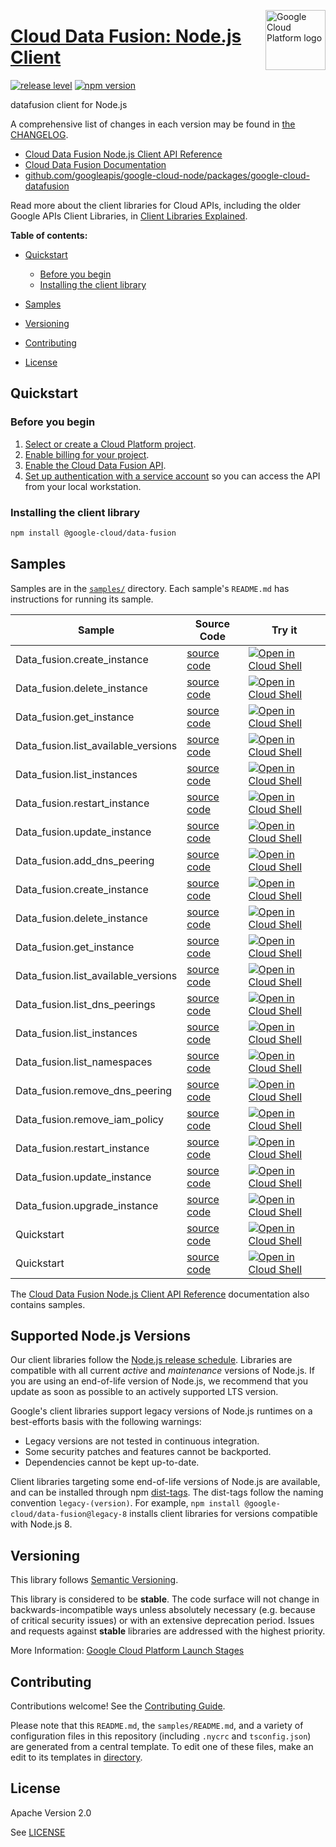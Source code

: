 [//]: # "This README.md file is auto-generated, all changes to this file will be lost."
[//]: # "To regenerate it, use `python -m synthtool`."
<img src="https://avatars2.githubusercontent.com/u/2810941?v=3&s=96" alt="Google Cloud Platform logo" title="Google Cloud Platform" align="right" height="96" width="96"/>

# [Cloud Data Fusion: Node.js Client](https://github.com/googleapis/google-cloud-node)

[![release level](https://img.shields.io/badge/release%20level-stable-brightgreen.svg?style=flat)](https://cloud.google.com/terms/launch-stages)
[![npm version](https://img.shields.io/npm/v/@google-cloud/data-fusion.svg)](https://www.npmjs.org/package/@google-cloud/data-fusion)




datafusion client for Node.js


A comprehensive list of changes in each version may be found in
[the CHANGELOG](https://github.com/googleapis/google-cloud-node/tree/main/packages/google-cloud-datafusion/CHANGELOG.md).

* [Cloud Data Fusion Node.js Client API Reference][client-docs]
* [Cloud Data Fusion Documentation][product-docs]
* [github.com/googleapis/google-cloud-node/packages/google-cloud-datafusion](https://github.com/googleapis/google-cloud-node/tree/main/packages/google-cloud-datafusion)

Read more about the client libraries for Cloud APIs, including the older
Google APIs Client Libraries, in [Client Libraries Explained][explained].

[explained]: https://cloud.google.com/apis/docs/client-libraries-explained

**Table of contents:**


* [Quickstart](#quickstart)
  * [Before you begin](#before-you-begin)
  * [Installing the client library](#installing-the-client-library)

* [Samples](#samples)
* [Versioning](#versioning)
* [Contributing](#contributing)
* [License](#license)

## Quickstart

### Before you begin

1.  [Select or create a Cloud Platform project][projects].
1.  [Enable billing for your project][billing].
1.  [Enable the Cloud Data Fusion API][enable_api].
1.  [Set up authentication with a service account][auth] so you can access the
    API from your local workstation.

### Installing the client library

```bash
npm install @google-cloud/data-fusion
```




## Samples

Samples are in the [`samples/`](https://github.com/googleapis/google-cloud-node/tree/master/samples) directory. Each sample's `README.md` has instructions for running its sample.

| Sample                      | Source Code                       | Try it |
| --------------------------- | --------------------------------- | ------ |
| Data_fusion.create_instance | [source code](https://github.com/googleapis/google-cloud-node/blob/master/packages/google-cloud-datafusion/samples/generated/v1/data_fusion.create_instance.js) | [![Open in Cloud Shell][shell_img]](https://console.cloud.google.com/cloudshell/open?git_repo=https://github.com/googleapis/google-cloud-node&page=editor&open_in_editor=packages/google-cloud-datafusion/samples/generated/v1/data_fusion.create_instance.js,samples/README.md) |
| Data_fusion.delete_instance | [source code](https://github.com/googleapis/google-cloud-node/blob/master/packages/google-cloud-datafusion/samples/generated/v1/data_fusion.delete_instance.js) | [![Open in Cloud Shell][shell_img]](https://console.cloud.google.com/cloudshell/open?git_repo=https://github.com/googleapis/google-cloud-node&page=editor&open_in_editor=packages/google-cloud-datafusion/samples/generated/v1/data_fusion.delete_instance.js,samples/README.md) |
| Data_fusion.get_instance | [source code](https://github.com/googleapis/google-cloud-node/blob/master/packages/google-cloud-datafusion/samples/generated/v1/data_fusion.get_instance.js) | [![Open in Cloud Shell][shell_img]](https://console.cloud.google.com/cloudshell/open?git_repo=https://github.com/googleapis/google-cloud-node&page=editor&open_in_editor=packages/google-cloud-datafusion/samples/generated/v1/data_fusion.get_instance.js,samples/README.md) |
| Data_fusion.list_available_versions | [source code](https://github.com/googleapis/google-cloud-node/blob/master/packages/google-cloud-datafusion/samples/generated/v1/data_fusion.list_available_versions.js) | [![Open in Cloud Shell][shell_img]](https://console.cloud.google.com/cloudshell/open?git_repo=https://github.com/googleapis/google-cloud-node&page=editor&open_in_editor=packages/google-cloud-datafusion/samples/generated/v1/data_fusion.list_available_versions.js,samples/README.md) |
| Data_fusion.list_instances | [source code](https://github.com/googleapis/google-cloud-node/blob/master/packages/google-cloud-datafusion/samples/generated/v1/data_fusion.list_instances.js) | [![Open in Cloud Shell][shell_img]](https://console.cloud.google.com/cloudshell/open?git_repo=https://github.com/googleapis/google-cloud-node&page=editor&open_in_editor=packages/google-cloud-datafusion/samples/generated/v1/data_fusion.list_instances.js,samples/README.md) |
| Data_fusion.restart_instance | [source code](https://github.com/googleapis/google-cloud-node/blob/master/packages/google-cloud-datafusion/samples/generated/v1/data_fusion.restart_instance.js) | [![Open in Cloud Shell][shell_img]](https://console.cloud.google.com/cloudshell/open?git_repo=https://github.com/googleapis/google-cloud-node&page=editor&open_in_editor=packages/google-cloud-datafusion/samples/generated/v1/data_fusion.restart_instance.js,samples/README.md) |
| Data_fusion.update_instance | [source code](https://github.com/googleapis/google-cloud-node/blob/master/packages/google-cloud-datafusion/samples/generated/v1/data_fusion.update_instance.js) | [![Open in Cloud Shell][shell_img]](https://console.cloud.google.com/cloudshell/open?git_repo=https://github.com/googleapis/google-cloud-node&page=editor&open_in_editor=packages/google-cloud-datafusion/samples/generated/v1/data_fusion.update_instance.js,samples/README.md) |
| Data_fusion.add_dns_peering | [source code](https://github.com/googleapis/google-cloud-node/blob/master/packages/google-cloud-datafusion/samples/generated/v1beta1/data_fusion.add_dns_peering.js) | [![Open in Cloud Shell][shell_img]](https://console.cloud.google.com/cloudshell/open?git_repo=https://github.com/googleapis/google-cloud-node&page=editor&open_in_editor=packages/google-cloud-datafusion/samples/generated/v1beta1/data_fusion.add_dns_peering.js,samples/README.md) |
| Data_fusion.create_instance | [source code](https://github.com/googleapis/google-cloud-node/blob/master/packages/google-cloud-datafusion/samples/generated/v1beta1/data_fusion.create_instance.js) | [![Open in Cloud Shell][shell_img]](https://console.cloud.google.com/cloudshell/open?git_repo=https://github.com/googleapis/google-cloud-node&page=editor&open_in_editor=packages/google-cloud-datafusion/samples/generated/v1beta1/data_fusion.create_instance.js,samples/README.md) |
| Data_fusion.delete_instance | [source code](https://github.com/googleapis/google-cloud-node/blob/master/packages/google-cloud-datafusion/samples/generated/v1beta1/data_fusion.delete_instance.js) | [![Open in Cloud Shell][shell_img]](https://console.cloud.google.com/cloudshell/open?git_repo=https://github.com/googleapis/google-cloud-node&page=editor&open_in_editor=packages/google-cloud-datafusion/samples/generated/v1beta1/data_fusion.delete_instance.js,samples/README.md) |
| Data_fusion.get_instance | [source code](https://github.com/googleapis/google-cloud-node/blob/master/packages/google-cloud-datafusion/samples/generated/v1beta1/data_fusion.get_instance.js) | [![Open in Cloud Shell][shell_img]](https://console.cloud.google.com/cloudshell/open?git_repo=https://github.com/googleapis/google-cloud-node&page=editor&open_in_editor=packages/google-cloud-datafusion/samples/generated/v1beta1/data_fusion.get_instance.js,samples/README.md) |
| Data_fusion.list_available_versions | [source code](https://github.com/googleapis/google-cloud-node/blob/master/packages/google-cloud-datafusion/samples/generated/v1beta1/data_fusion.list_available_versions.js) | [![Open in Cloud Shell][shell_img]](https://console.cloud.google.com/cloudshell/open?git_repo=https://github.com/googleapis/google-cloud-node&page=editor&open_in_editor=packages/google-cloud-datafusion/samples/generated/v1beta1/data_fusion.list_available_versions.js,samples/README.md) |
| Data_fusion.list_dns_peerings | [source code](https://github.com/googleapis/google-cloud-node/blob/master/packages/google-cloud-datafusion/samples/generated/v1beta1/data_fusion.list_dns_peerings.js) | [![Open in Cloud Shell][shell_img]](https://console.cloud.google.com/cloudshell/open?git_repo=https://github.com/googleapis/google-cloud-node&page=editor&open_in_editor=packages/google-cloud-datafusion/samples/generated/v1beta1/data_fusion.list_dns_peerings.js,samples/README.md) |
| Data_fusion.list_instances | [source code](https://github.com/googleapis/google-cloud-node/blob/master/packages/google-cloud-datafusion/samples/generated/v1beta1/data_fusion.list_instances.js) | [![Open in Cloud Shell][shell_img]](https://console.cloud.google.com/cloudshell/open?git_repo=https://github.com/googleapis/google-cloud-node&page=editor&open_in_editor=packages/google-cloud-datafusion/samples/generated/v1beta1/data_fusion.list_instances.js,samples/README.md) |
| Data_fusion.list_namespaces | [source code](https://github.com/googleapis/google-cloud-node/blob/master/packages/google-cloud-datafusion/samples/generated/v1beta1/data_fusion.list_namespaces.js) | [![Open in Cloud Shell][shell_img]](https://console.cloud.google.com/cloudshell/open?git_repo=https://github.com/googleapis/google-cloud-node&page=editor&open_in_editor=packages/google-cloud-datafusion/samples/generated/v1beta1/data_fusion.list_namespaces.js,samples/README.md) |
| Data_fusion.remove_dns_peering | [source code](https://github.com/googleapis/google-cloud-node/blob/master/packages/google-cloud-datafusion/samples/generated/v1beta1/data_fusion.remove_dns_peering.js) | [![Open in Cloud Shell][shell_img]](https://console.cloud.google.com/cloudshell/open?git_repo=https://github.com/googleapis/google-cloud-node&page=editor&open_in_editor=packages/google-cloud-datafusion/samples/generated/v1beta1/data_fusion.remove_dns_peering.js,samples/README.md) |
| Data_fusion.remove_iam_policy | [source code](https://github.com/googleapis/google-cloud-node/blob/master/packages/google-cloud-datafusion/samples/generated/v1beta1/data_fusion.remove_iam_policy.js) | [![Open in Cloud Shell][shell_img]](https://console.cloud.google.com/cloudshell/open?git_repo=https://github.com/googleapis/google-cloud-node&page=editor&open_in_editor=packages/google-cloud-datafusion/samples/generated/v1beta1/data_fusion.remove_iam_policy.js,samples/README.md) |
| Data_fusion.restart_instance | [source code](https://github.com/googleapis/google-cloud-node/blob/master/packages/google-cloud-datafusion/samples/generated/v1beta1/data_fusion.restart_instance.js) | [![Open in Cloud Shell][shell_img]](https://console.cloud.google.com/cloudshell/open?git_repo=https://github.com/googleapis/google-cloud-node&page=editor&open_in_editor=packages/google-cloud-datafusion/samples/generated/v1beta1/data_fusion.restart_instance.js,samples/README.md) |
| Data_fusion.update_instance | [source code](https://github.com/googleapis/google-cloud-node/blob/master/packages/google-cloud-datafusion/samples/generated/v1beta1/data_fusion.update_instance.js) | [![Open in Cloud Shell][shell_img]](https://console.cloud.google.com/cloudshell/open?git_repo=https://github.com/googleapis/google-cloud-node&page=editor&open_in_editor=packages/google-cloud-datafusion/samples/generated/v1beta1/data_fusion.update_instance.js,samples/README.md) |
| Data_fusion.upgrade_instance | [source code](https://github.com/googleapis/google-cloud-node/blob/master/packages/google-cloud-datafusion/samples/generated/v1beta1/data_fusion.upgrade_instance.js) | [![Open in Cloud Shell][shell_img]](https://console.cloud.google.com/cloudshell/open?git_repo=https://github.com/googleapis/google-cloud-node&page=editor&open_in_editor=packages/google-cloud-datafusion/samples/generated/v1beta1/data_fusion.upgrade_instance.js,samples/README.md) |
| Quickstart | [source code](https://github.com/googleapis/google-cloud-node/blob/master/packages/google-cloud-datafusion/samples/quickstart.js) | [![Open in Cloud Shell][shell_img]](https://console.cloud.google.com/cloudshell/open?git_repo=https://github.com/googleapis/google-cloud-node&page=editor&open_in_editor=packages/google-cloud-datafusion/samples/quickstart.js,samples/README.md) |
| Quickstart | [source code](https://github.com/googleapis/google-cloud-node/blob/master/packages/google-cloud-datafusion/samples/test/quickstart.js) | [![Open in Cloud Shell][shell_img]](https://console.cloud.google.com/cloudshell/open?git_repo=https://github.com/googleapis/google-cloud-node&page=editor&open_in_editor=packages/google-cloud-datafusion/samples/test/quickstart.js,samples/README.md) |



The [Cloud Data Fusion Node.js Client API Reference][client-docs] documentation
also contains samples.

## Supported Node.js Versions

Our client libraries follow the [Node.js release schedule](https://nodejs.org/en/about/releases/).
Libraries are compatible with all current _active_ and _maintenance_ versions of
Node.js.
If you are using an end-of-life version of Node.js, we recommend that you update
as soon as possible to an actively supported LTS version.

Google's client libraries support legacy versions of Node.js runtimes on a
best-efforts basis with the following warnings:

* Legacy versions are not tested in continuous integration.
* Some security patches and features cannot be backported.
* Dependencies cannot be kept up-to-date.

Client libraries targeting some end-of-life versions of Node.js are available, and
can be installed through npm [dist-tags](https://docs.npmjs.com/cli/dist-tag).
The dist-tags follow the naming convention `legacy-(version)`.
For example, `npm install @google-cloud/data-fusion@legacy-8` installs client libraries
for versions compatible with Node.js 8.

## Versioning

This library follows [Semantic Versioning](http://semver.org/).



This library is considered to be **stable**. The code surface will not change in backwards-incompatible ways
unless absolutely necessary (e.g. because of critical security issues) or with
an extensive deprecation period. Issues and requests against **stable** libraries
are addressed with the highest priority.






More Information: [Google Cloud Platform Launch Stages][launch_stages]

[launch_stages]: https://cloud.google.com/terms/launch-stages

## Contributing

Contributions welcome! See the [Contributing Guide](https://github.com/googleapis/google-cloud-node/blob/master/CONTRIBUTING.md).

Please note that this `README.md`, the `samples/README.md`,
and a variety of configuration files in this repository (including `.nycrc` and `tsconfig.json`)
are generated from a central template. To edit one of these files, make an edit
to its templates in
[directory](https://github.com/googleapis/synthtool).

## License

Apache Version 2.0

See [LICENSE](https://github.com/googleapis/google-cloud-node/blob/master/LICENSE)

[client-docs]: https://cloud.google.com/nodejs/docs/reference/data-fusion/latest
[product-docs]: https://cloud.google.com/data-fusion/
[shell_img]: https://gstatic.com/cloudssh/images/open-btn.png
[projects]: https://console.cloud.google.com/project
[billing]: https://support.google.com/cloud/answer/6293499#enable-billing
[enable_api]: https://console.cloud.google.com/flows/enableapi?apiid=datafusion.googleapis.com
[auth]: https://cloud.google.com/docs/authentication/getting-started
